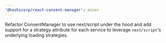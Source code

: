 ```yaml
---
'@hashicorp/react-consent-manager': minor
---
```


Refactor ConsentManager to use next/script under the hood and add support for a strategy attribute for each service to leverage `next/script`'s underlying loading strategies.
